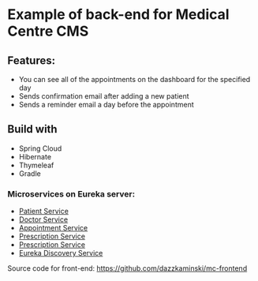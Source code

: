 # Example of back-end for Medical Centre CMS

## Features:
* You can see all of the appointments on the dashboard for the specified day
* Sends confirmation email after adding a new patient
* Sends a reminder email a day before the appointment

## Build with
* Spring Cloud
* Hibernate
* Thymeleaf
* Gradle

### Microservices on Eureka server:

* [Patient Service](https://mc-patient-service.herokuapp.com/)
* [Doctor Service](https://mc-doctor-service.herokuapp.com/)
* [Appointment Service](https://mc-appointment-service.herokuapp.com/)
* [Prescription Service](https://mc-prescription-service.herokuapp.com/)
* [Prescription Service](https://mc-mail-service.herokuapp.com/)
* [Eureka Discovery Service](https://mc-discovery-service.herokuapp.com/)

Source code for front-end: https://github.com/dazzkaminski/mc-frontend


